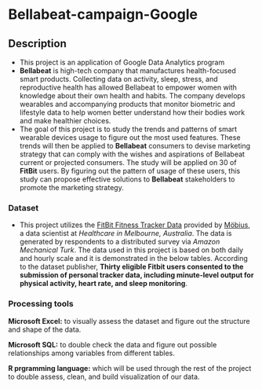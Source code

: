 # Bellabeat-campaign-Google
## Description
- This project is an application of Google Data Analytics program
- **Bellabeat** is high-tech company that manufactures health-focused smart products. Collecting data on activity, sleep, stress, and reproductive health has allowed Bellabeat to empower women with knowledge about their own health and habits. The company develops wearables and accompanying products that monitor biometric and lifestyle data to help women better understand how their bodies work and make healthier choices.
- The goal of this project is to study the trends and patterns of smart wearable devices usage to figure out the most used features. These trends will then be applied to **Bellabeat** consumers to devise marketing strategy that can comply with the wishes and aspirations of Bellabeat current or projected consumers. The study will be applied on 30 of **FitBit** users. By figuring out the pattern of usage of these users, this study can propose effective solutions to **Bellabeat** stakeholders to promote the marketing strategy.
### Dataset
- This project utilizes the [FitBit Fitness Tracker Data](https://www.kaggle.com/datasets/arashnic/fitbit) provided by [Möbius](https://www.kaggle.com/arashnic), a data scientist at *Healthcare in Melbourne, Australia*. The data is generated by respondents to a distributed survey via *Amazon Mechanical Turk*. The data used in this project is based on both daily and hourly scale and it is demonstrated in the below tables. According to the dataset publisher, **Thirty eligible Fitbit users consented to the submission of personal tracker data, including minute-level output for physical activity, heart rate, and sleep monitoring**.
### Processing tools
**Microsoft Excel:** to visually assess the dataset and figure out the structure and shape of the data.

**Microsoft SQL:** to double check the data and figure out possible relationships among variables from different tables.

**R prgramming language:** which will be used through the rest of the project to double assess, clean, and build visualization of our data.
